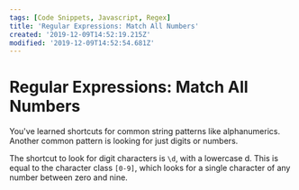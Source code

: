 ```yaml
---
tags: [Code Snippets, Javascript, Regex]
title: 'Regular Expressions: Match All Numbers'
created: '2019-12-09T14:52:19.215Z'
modified: '2019-12-09T14:52:54.681Z'
---
```


Regular Expressions: Match All Numbers
======================================

You've learned shortcuts for common string patterns like alphanumerics. Another common pattern is looking for just digits or numbers.

The shortcut to look for digit characters is ```\d```, with a lowercase d. This is equal to the character class ```[0-9]```, which looks for a single character of any number between zero and nine.
